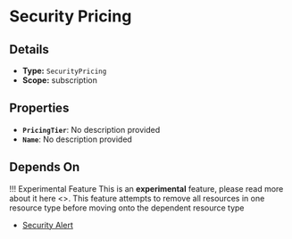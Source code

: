 # Security Pricing

## Details

- **Type:** `SecurityPricing`
- **Scope:** subscription

## Properties

- **`PricingTier`**: No description provided
- **`Name`**: No description provided
## Depends On

!!! Experimental Feature
    This is an **experimental** feature, please read more about it here <>. This feature attempts to remove all resources in one resource type before moving onto the dependent resource type

- [Security Alert](security-alert.md)
